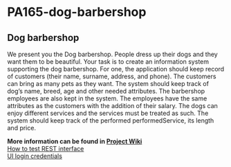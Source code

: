 # PA165-dog-barbershop

## Dog barbershop

We present you the Dog barbershop. People dress up their dogs and they want them to be beautiful. Your task is to create an information system supporting the dog barbershop. For one, the application should keep record of customers (their name, surname, address, and phone). The customers can bring as many pets as they want. The system should keep track of dog’s name, breed, age and other needed attributes. The barbershop employees are also kept in the system. The employees have the same attributes as the customers with the addition of their salary. The dogs can enjoy different services and the services must be treated as such. The system should keep track of the performed performedService, its length and price.

**More information can be found in [Project Wiki](https://gitlab.fi.muni.cz/xpalic/pa165-dog-barbershop/-/wikis/Dog-Barbershop)**<br />
[How to test REST interface](https://gitlab.fi.muni.cz/xpalic/pa165-dog-barbershop/-/wikis/Rest) <br />
[UI login credentials](https://gitlab.fi.muni.cz/xpalic/pa165-dog-barbershop/-/wikis/UI-login-credentials)